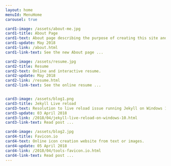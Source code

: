 ```yaml
---
layout: home
menuId: MenuHome
carousel: true

card1-image: /assets/about-me.jpg
card1-title: About Page
card1-text: About page describing the purpose of creating this site and some background information on the author.
card1-update: May 2018
card1-link: /about.html
card1-link-text: See the new About page ...

card2-image: /assets/resume.jpg
card2-title: Resume
card2-text: Online and interactive resume.
card2-update: May 2018
card2-link: /resume.html
card2-link-text: See the online resume ...


card3-image: /assets/blog1.png
card3-title: Jekyll Live reload
card3-text: Resolution to live reload issue running Jekyll on Windows 10
card3-update: 03 April 2018
card3-link: /2018/04/jekyll-live-reload-on-windows-10.html
card3-link-text: Read post ...

card4-image: /assets/blog2.jpg
card4-title: Favicon.io
card4-text: Online icon creation website from text or images.
card4-update: 05 April 2018
card4-link: /2018/04/tools-favicon.io.html
card4-link-text: Read post ...
---
```

